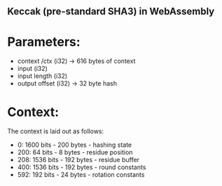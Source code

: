 ## Keccak (pre-standard SHA3) in WebAssembly

# Parameters:
- context /ctx (i32) -> 616 bytes of context
- input (i32)
- input length (i32)
- output offset (i32) -> 32 byte hash

# Context:

The context is laid out as follows:
- 0: 1600 bits - 200 bytes - hashing state
- 200:   64 bits -   8 bytes - residue position
- 208: 1536 bits - 192 bytes - residue buffer
- 400: 1536 bits - 192 bytes - round constants
- 592:  192 bits -  24 bytes - rotation constants




